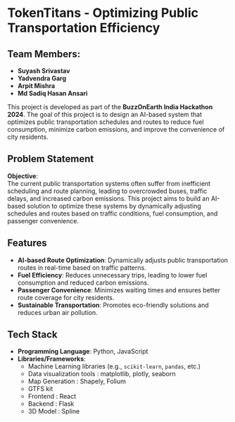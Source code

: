 # TokenTitans - Optimizing Public Transportation Efficiency

## Team Members:
- **Suyash Srivastav**  
- **Yadvendra Garg**  
- **Arpit Mishra**  
- **Md Sadiq Hasan Ansari**

This project is developed as part of the **BuzzOnEarth India Hackathon 2024**. The goal of this project is to design an AI-based system that optimizes public transportation schedules and routes to reduce fuel consumption, minimize carbon emissions, and improve the convenience of city residents.

## Problem Statement

**Objective**:  
The current public transportation systems often suffer from inefficient scheduling and route planning, leading to overcrowded buses, traffic delays, and increased carbon emissions. This project aims to build an AI-based solution to optimize these systems by dynamically adjusting schedules and routes based on traffic conditions, fuel consumption, and passenger convenience.

## Features

- **AI-based Route Optimization**: Dynamically adjusts public transportation routes in real-time based on traffic patterns.
- **Fuel Efficiency**: Reduces unnecessary trips, leading to lower fuel consumption and reduced carbon emissions.
- **Passenger Convenience**: Minimizes waiting times and ensures better route coverage for city residents.
- **Sustainable Transportation**: Promotes eco-friendly solutions and reduces urban air pollution.

## Tech Stack

- **Programming Language**: Python, JavaScript
- **Libraries/Frameworks**: 
  - Machine Learning libraries (e.g., `scikit-learn`, `pandas`, etc.)
  - Data visualization tools : matplotlib, plotly, seaborn
  - Map Generation : Shapely, Folium
  - GTFS kit
  - Frontend : React
  - Backend : Flask
  - 3D Model : Spline
